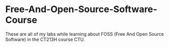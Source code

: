 # Free-And-Open-Source-Software-Course
These are all of my labs while learning about FOSS (Free And Open Source Software) in the CT213H course CTU.
